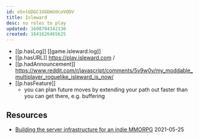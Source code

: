 ```yaml
---
id: oSnlGDGC1UGDmUdcoVODV
title: Isleward
desc: no roles to play
updated: 1698704342130
created: 1641626465625
---
```




- [[p.hasLog]] [[game.isleward.log]]
- [[p.hasURL]] https://play.isleward.com /
- [[p.hadAnnouncement]] https://www.reddit.com/r/javascript/comments/5v9w0v/my_moddable_multiplayer_roguelike_isleward_is_now/
- [[p.hasFeature]]
  - you can plan future moves by extending your path out faster than you can get there, e.g. buffering  

## Resources

- [Building the server infrastructure for an indie MMORPG](https://vildravn.dev/posts/indie-mmo-infra/) 2021-05-25

